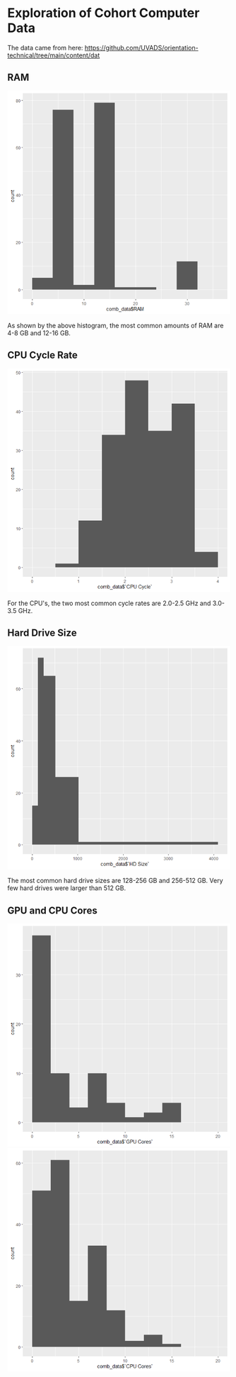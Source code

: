 # Exploration of Cohort Computer Data

The data came from here: <https://github.com/UVADS/orientation-technical/tree/main/content/dat>

## RAM
![](https://github.com/tribbens/r-studio-badge/blob/main/ram_hist.png)

As shown by the above histogram, the most common amounts of RAM are 4-8 GB and 12-16 GB.

## CPU Cycle Rate
![](https://github.com/tribbens/r-studio-badge/blob/main/cpu_cycle_hist.png)

For the CPU's, the two most common cycle rates are 2.0-2.5 GHz and 3.0-3.5 GHz.

## Hard Drive Size
![](https://github.com/tribbens/r-studio-badge/blob/main/hd_hist.png)

The most common hard drive sizes are 128-256 GB and 256-512 GB. Very few hard drives were larger than 512 GB.

## GPU and CPU Cores

![](https://github.com/tribbens/r-studio-badge/blob/main/gpu_cores_hist.png)
![](https://github.com/tribbens/r-studio-badge/blob/main/cpu_cores_hist.png)

